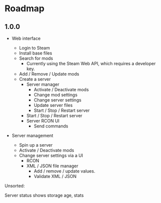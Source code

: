 # Roadmap

## 1.0.0

* Web interface
  * Login to Steam
  * Install base files
  * Search for mods
    * Currently using the Steam Web API, which requires a developer key.
  * Add / Remove / Update mods
  * Create a server
    * Server manager
      * Activate / Deactivate mods
      * Change mod settings
      * Change server settings
      * Update server files
      * Start / Stop / Restart server
    * Start / Stop / Restart server
    * Server RCON UI
      * Send commands

* Server management
  * Spin up a server
  * Activate / Deactivate mods
  * Change server settings via a UI
    * RCON
    * XML / JSON file manager
      * Add / remove / update values.
      * Validate XML / JSON


Unsorted:

Server status shows storage age, stats